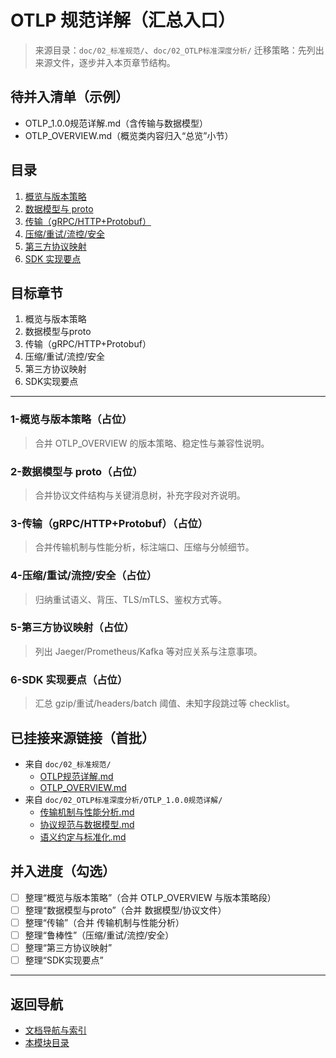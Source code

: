 # OTLP 规范详解（汇总入口）

> 来源目录：`doc/02_标准规范/`、`doc/02_OTLP标准深度分析/`
> 迁移策略：先列出来源文件，逐步并入本页章节结构。

## 待并入清单（示例）

- OTLP_1.0.0规范详解.md（含传输与数据模型）
- OTLP_OVERVIEW.md（概览类内容归入“总览”小节）

## 目录

1. [概览与版本策略](#1-概览与版本策略)
2. [数据模型与 proto](#2-数据模型与-proto)
3. [传输（gRPC/HTTP+Protobuf）](#3-传输grpchttpprotobuf)
4. [压缩/重试/流控/安全](#4-压缩重试流控安全)
5. [第三方协议映射](#5-第三方协议映射)
6. [SDK 实现要点](#6-sdk-实现要点)

## 目标章节

1. 概览与版本策略
2. 数据模型与proto
3. 传输（gRPC/HTTP+Protobuf）
4. 压缩/重试/流控/安全
5. 第三方协议映射
6. SDK实现要点

---

### 1-概览与版本策略（占位）
>
> 合并 OTLP_OVERVIEW 的版本策略、稳定性与兼容性说明。

### 2-数据模型与 proto（占位）
>
> 合并协议文件结构与关键消息树，补充字段对齐说明。

### 3-传输（gRPC/HTTP+Protobuf）（占位）
>
> 合并传输机制与性能分析，标注端口、压缩与分帧细节。

### 4-压缩/重试/流控/安全（占位）
>
> 归纳重试语义、背压、TLS/mTLS、鉴权方式等。

### 5-第三方协议映射（占位）
>
> 列出 Jaeger/Prometheus/Kafka 等对应关系与注意事项。

### 6-SDK 实现要点（占位）
>
> 汇总 gzip/重试/headers/batch 阈值、未知字段跳过等 checklist。

## 已挂接来源链接（首批）

- 来自 `doc/02_标准规范/`
  - [OTLP规范详解.md](../02_标准规范/OTLP规范详解.md)
  - [OTLP_OVERVIEW.md](../02_标准规范/OTLP_OVERVIEW.md)
- 来自 `doc/02_OTLP标准深度分析/OTLP_1.0.0规范详解/`
  - [传输机制与性能分析.md](../02_OTLP标准深度分析/OTLP_1.0.0规范详解/传输机制与性能分析.md)
  - [协议规范与数据模型.md](../02_OTLP标准深度分析/OTLP_1.0.0规范详解/协议规范与数据模型.md)
  - [语义约定与标准化.md](../02_OTLP标准深度分析/OTLP_1.0.0规范详解/语义约定与标准化.md)

## 并入进度（勾选）

- [ ] 整理“概览与版本策略”（合并 OTLP_OVERVIEW 与版本策略段）
- [ ] 整理“数据模型与proto”（合并 数据模型/协议文件）
- [ ] 整理“传输”（合并 传输机制与性能分析）
- [ ] 整理“鲁棒性”（压缩/重试/流控/安全）
- [ ] 整理“第三方协议映射”
- [ ] 整理“SDK实现要点”

---

## 返回导航

- [文档导航与索引](../00_总览与导航/文档导航与索引.md)
- [本模块目录](./README.md)
